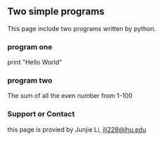 ## Two simple programs
This page include two programs written by python.




### program one

print "Hello World"


### program two
The sum of all the even number from 1-100



### Support or Contact

this page is provied by Junjie Li, jli228@jhu.edu
